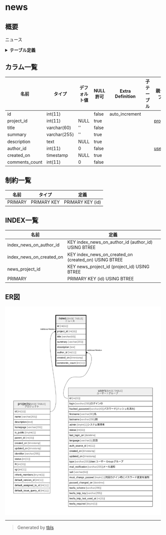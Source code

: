 # news

## 概要

ニュース

<details>
<summary><strong>テーブル定義</strong></summary>

```sql
CREATE TABLE `news` (
  `id` int(11) NOT NULL AUTO_INCREMENT,
  `project_id` int(11) DEFAULT NULL,
  `title` varchar(60) NOT NULL DEFAULT '',
  `summary` varchar(255) DEFAULT '',
  `description` text DEFAULT NULL,
  `author_id` int(11) NOT NULL DEFAULT 0,
  `created_on` timestamp NULL DEFAULT NULL,
  `comments_count` int(11) NOT NULL DEFAULT 0,
  PRIMARY KEY (`id`),
  KEY `news_project_id` (`project_id`),
  KEY `index_news_on_author_id` (`author_id`),
  KEY `index_news_on_created_on` (`created_on`)
) ENGINE=InnoDB DEFAULT CHARSET=utf8mb4 COLLATE=utf8mb4_general_ci
```

</details>

## カラム一覧

| 名前             | タイプ          | デフォルト値       | NULL許可   | Extra Definition | 子テーブル      | 親テーブル                   | コメント     |
| -------------- | ------------ | ------------ | -------- | ---------------- | ---------- | ----------------------- | -------- |
| id             | int(11)      |              | false    | auto_increment   |            |                         |          |
| project_id     | int(11)      | NULL         | true     |                  |            | [projects](projects.md) |          |
| title          | varchar(60)  | ''           | false    |                  |            |                         |          |
| summary        | varchar(255) | ''           | true     |                  |            |                         |          |
| description    | text         | NULL         | true     |                  |            |                         |          |
| author_id      | int(11)      | 0            | false    |                  |            | [users](users.md)       |          |
| created_on     | timestamp    | NULL         | true     |                  |            |                         |          |
| comments_count | int(11)      | 0            | false    |                  |            |                         |          |

## 制約一覧

| 名前      | タイプ         | 定義               |
| ------- | ----------- | ---------------- |
| PRIMARY | PRIMARY KEY | PRIMARY KEY (id) |

## INDEX一覧

| 名前                       | 定義                                                    |
| ------------------------ | ----------------------------------------------------- |
| index_news_on_author_id  | KEY index_news_on_author_id (author_id) USING BTREE   |
| index_news_on_created_on | KEY index_news_on_created_on (created_on) USING BTREE |
| news_project_id          | KEY news_project_id (project_id) USING BTREE          |
| PRIMARY                  | PRIMARY KEY (id) USING BTREE                          |

## ER図

![er](news.svg)

---

> Generated by [tbls](https://github.com/k1LoW/tbls)
